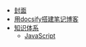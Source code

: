 * [封面](/)
* [用docsify搭建笔记博客](用docsify搭建笔记博客/用docsify搭建笔记博客)
* [知识体系](学习笔记)
  * [JavaScript](学习笔记/JavaScript/)

